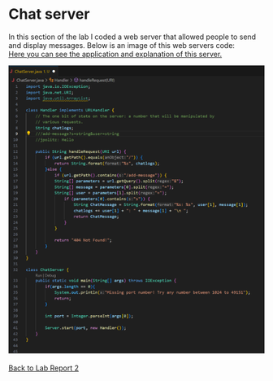 # Chat server
In this section of the lab I coded a web server that allowed people to send and display messages. Below is an image of this web servers code:\
[Here you can see the application and explanation of this server.](ChatExp.md)

![test](chatCodePic)\
\
[Back to Lab Report 2](labReport2.md)
